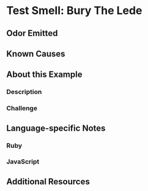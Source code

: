 # Test Smell: Bury The Lede

## Odor Emitted

## Known Causes

## About this Example

### Description

### Challenge

## Language-specific Notes

### Ruby

### JavaScript

## Additional Resources

